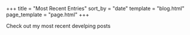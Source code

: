 +++
title = "Most Recent Entries"
sort_by = "date"
template = "blog.html"
page_template = "page.html"
+++

Check out my most recent develping posts
